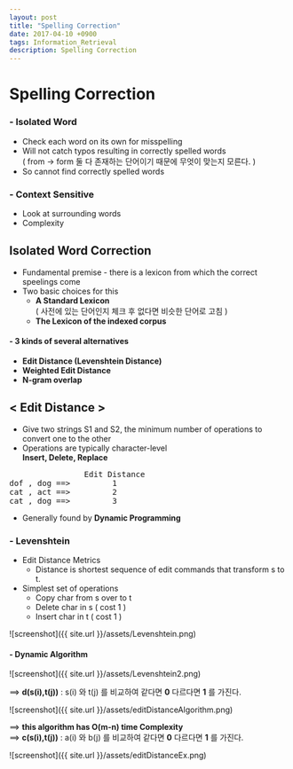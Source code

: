 ```yaml
---
layout: post
title: "Spelling Correction"
date: 2017-04-10 +0900
tags: Information_Retrieval
description: Spelling Correction
---
```


Spelling Correction
=======

### - Isolated Word
- Check each word on its own for misspelling
- Will not catch typos resulting in correctly spelled words<br>( from -> form 둘 다 존재하는 단어이기 때문에 무엇이 맞는지 모른다. )
- So cannot find correctly spelled words

### - Context Sensitive
- Look at surrounding words
- Complexity

Isolated Word Correction
------
- Fundamental premise - there is a lexicon from which the correct speelings come
- Two basic choices for this
	- **A Standard Lexicon**<br>( 사전에 있는 단어인지 체크 후 없다면 비슷한 단어로 고침 )
	- **The Lexicon of the indexed corpus**

#### - 3 kinds of several alternatives
- **Edit Distance (Levenshtein Distance)**
- **Weighted Edit Distance**
- **N-gram overlap**

< Edit Distance >
-------
- Give two strings S1 and S2, the minimum number of operations to convert one to the other
- Operations are typically character-level<br>**Insert, Delete, Replace**

<pre>
				Edit Distance
dof , dog ==>		  1
cat , act ==>		  2
cat , dog ==>		  3
</pre>

- Generally found by **Dynamic Programming**

### - Levenshtein
- Edit Distance Metrics
	- Distance is shortest sequence of edit commands that transform s to t.
- Simplest set of operations
	- Copy char from s over to t
	- Delete char in s ( cost 1 )
	- Insert char in t ( cost 1 )

![screenshot]({{ site.url }}/assets/Levenshtein.png)

#### - Dynamic Algorithm

![screenshot]({{ site.url }}/assets/Levenshtein2.png)

==> **d(s(i),t(j))** : s(i) 와  t(j) 를  비교하여 같다면 **0** 다르다면  **1** 를 가진다.

![screenshot]({{ site.url }}/assets/editDistanceAlgorithm.png)

==> **this algorithm has O(m-n) time Complexity**<br>
==> **c(s(i),t(j))** : a(i) 와  b(j) 를  비교하여 같다면 **0** 다르다면  **1** 를 가진다.

![screenshot]({{ site.url }}/assets/editDistanceEx.png)